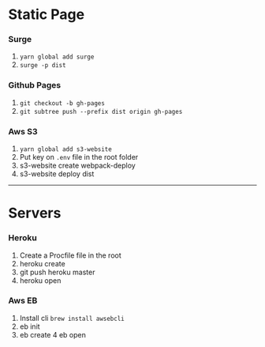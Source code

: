 # Static Page

### Surge

1. `yarn global add surge`
2. `surge -p dist`

### Github Pages

1. `git checkout -b gh-pages`
2. `git subtree push --prefix dist origin gh-pages`

### Aws S3

1. `yarn global add s3-website`
2. Put key on `.env` file in the root folder
3. s3-website create webpack-deploy
4. s3-website deploy dist

---

# Servers

### Heroku

1. Create a Procfile file in the root
2. heroku create
3. git push heroku master
4. heroku open

### Aws EB

1. Install cli `brew install awsebcli`
2. eb init
3. eb create
4  eb open
